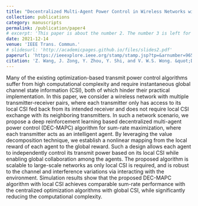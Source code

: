 ```yaml
---
title: "Decentralized Multi-Agent Power Control in Wireless Networks with Frequency Reuse"
collection: publications
category: manuscripts
permalink: /publication/paper4
# excerpt: 'This paper is about the number 2. The number 3 is left for future work.'
date: 2021-12-14
venue: 'IEEE Trans. Commun.'
# slidesurl: 'http://academicpages.github.io/files/slides2.pdf'
paperurl: 'https://ieeexplore.ieee.org/stamp/stamp.jsp?tp=&arnumber=9650909'
citation: 'Z. Wang, J. Zong, Y. Zhou, Y. Shi, and V. W.S. Wong. &quot;Decentralized Multi-Agent Power Control in Wireless Networks with Frequency Reuse&quot; <i>IEEE Trans. Commun</i>. vol. 70, no. 3, pp. 1666-1681, Mar. 2022.'
---
```


Many of the existing optimization-based transmit power control algorithms suffer from high computational complexity and require instantaneous global channel state information (CSI), both of which hinder their practical implementation. In this paper, we consider a wireless network with multiple transmitter-receiver pairs, where each transmitter only has access to its local CSI fed back from its intended receiver and does not require local CSI exchange with its neighboring transmitters. In such a network scenario, we propose a deep reinforcement learning based decentralized multi-agent power control (DEC-MAPC) algorithm for sum-rate maximization, where each transmitter acts as an intelligent agent. By leveraging the value decomposition technique, we establish a nonlinear mapping from the local reward of each agent to the global reward. Such a design allows each agent to independently control its transmit power based on its local CSI while enabling global collaboration among the agents. The proposed algorithm is scalable to large-scale networks as only local CSI is required, and is robust to the channel and interference variations via interacting with the environment. Simulation results show that the proposed DEC-MAPC algorithm with local CSI achieves comparable sum-rate performance with the centralized optimization algorithms with global CSI, while significantly reducing the computational complexity.